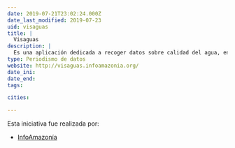 ```yaml
---
date: 2019-07-21T23:02:24.000Z
date_last_modified: 2019-07-23
uid: visaguas
title: |
  Visaguas
description: |
  Es una aplicación dedicada a recoger datos sobre calidad del agua, enfermedades de transmisión hidríca y todo lo relacionado con las fuentes hidrícas de la región amazónica en Brasil.
type: Periodismo de datos
website: http://visaguas.infoamazonia.org/
date_ini: 
date_end: 
tags:

cities: 

---
```


Esta iniciativa fue realizada por:

- [InfoAmazonía](/organizaciones/infoamazonia)
